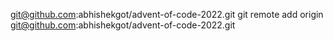 git@github.com:abhishekgot/advent-of-code-2022.git
git remote add origin git@github.com:abhishekgot/advent-of-code-2022.git